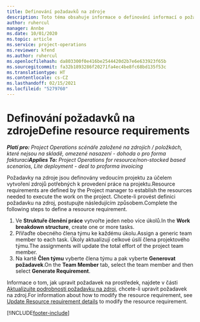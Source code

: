 ```yaml
---
title: Definování požadavků na zdroje
description: Toto téma obsahuje informace o definování informací o požadavcích na zdroj.
author: ruhercul
manager: Annbe
ms.date: 10/01/2020
ms.topic: article
ms.service: project-operations
ms.reviewer: kfend
ms.author: ruhercul
ms.openlocfilehash: da803300f0e416be2544420d2b7e6e633923f65b
ms.sourcegitcommit: fa32b1893286f20271fa4ec4be8fc68bd135f53c
ms.translationtype: HT
ms.contentlocale: cs-CZ
ms.lasthandoff: 02/15/2021
ms.locfileid: "5279760"
---
```

# <a name="define-resource-requirements"></a><span data-ttu-id="3a975-103">Definování požadavků na zdroje</span><span class="sxs-lookup"><span data-stu-id="3a975-103">Define resource requirements</span></span>

<span data-ttu-id="3a975-104">_**Platí pro:** Project Operations scénáře založené na zdrojích / položkách, které nejsou na skladě, omezené nasazení - dohoda o pro forma fakturaci_</span><span class="sxs-lookup"><span data-stu-id="3a975-104">_**Applies To:** Project Operations for resource/non-stocked based scenarios, Lite deployment - deal to proforma invoicing_</span></span>

<span data-ttu-id="3a975-105">Požadavky na zdroje jsou definovány vedoucím projektu za účelem vytvoření zdrojů potřebných k provedení práce na projektu.</span><span class="sxs-lookup"><span data-stu-id="3a975-105">Resource requirements are defined by the Project manager to establish the resources needed to execute the work on the project.</span></span> <span data-ttu-id="3a975-106">Chcete-li provést definici požadavku na zdroj, postupujte následujícím způsobem.</span><span class="sxs-lookup"><span data-stu-id="3a975-106">Complete the following steps to define a resource requirement.</span></span>

1.  <span data-ttu-id="3a975-107">Ve **Struktuře členění práce** vytvořte jeden nebo více úkolů.</span><span class="sxs-lookup"><span data-stu-id="3a975-107">In the **Work breakdown structure**, create one or more tasks.</span></span>
2.  <span data-ttu-id="3a975-108">Přiřaďte obecného člena týmu ke každému úkolu.</span><span class="sxs-lookup"><span data-stu-id="3a975-108">Assign a generic team member to each task.</span></span> <span data-ttu-id="3a975-109">Úkoly aktualizují celkové úsilí člena projektového týmu.</span><span class="sxs-lookup"><span data-stu-id="3a975-109">The assignments will update the total effort of the project team member.</span></span>
3.  <span data-ttu-id="3a975-110">Na kartě **Člen týmu** vyberte člena týmu a pak vyberte **Generovat požadavek**.</span><span class="sxs-lookup"><span data-stu-id="3a975-110">On the **Team Member** tab, select the team member and then select **Generate Requirement**.</span></span>

<span data-ttu-id="3a975-111">Informace o tom, jak upravit požadavek na prostředek, najdete v části [Aktualizujte podrobnosti požadavku na zdroj](define-resource-requirements.md), chcete-li upravit požadavek na zdroj.</span><span class="sxs-lookup"><span data-stu-id="3a975-111">For information about how to modify the resource requirement, see [Update Resource requirement details](define-resource-requirements.md) to modify the resource requirement.</span></span>

[!INCLUDE[footer-include](../includes/footer-banner.md)]